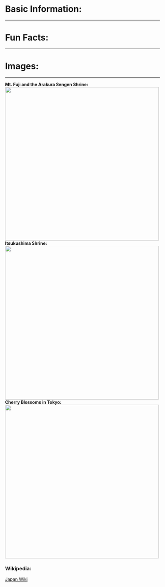 # Basic Information:
---
# Fun Facts:
---

# Images:
---
**Mt. Fuji and the Arakura Sengen Shrine:**
<img src= "https://www.state.gov/wp-content/uploads/2019/04/Japan-2107x1406.jpg" Width= "500">
**Itsukushima Shrine:**
<img src="https://gaijinpot.scdn3.secure.raxcdn.com/app/uploads/sites/6/2016/01/Miyajima-Floating-shrine.jpg" Width= "500">
**Cherry Blossoms in Tokyo:**
<img src="https://i.pinimg.com/736x/5a/e2/11/5ae21131837fac13d8b379df960535be.jpg" Width = "500">
### Wikipedia:
[Japan Wiki](https://en.wikipedia.org/wiki/Japan)
